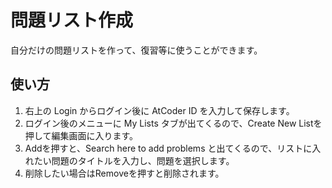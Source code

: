 # 問題リスト作成
自分だけの問題リストを作って、復習等に使うことができます。
## 使い方
1. 右上の Login からログイン後に AtCoder ID を入力して保存します。
2. ログイン後のメニューに My Lists タブが出てくるので、Create New Listを押して編集画面に入ります。
3. Addを押すと、Search here to add problems と出てくるので、リストに入れたい問題のタイトルを入力し、問題を選択します。
4. 削除したい場合はRemoveを押すと削除されます。